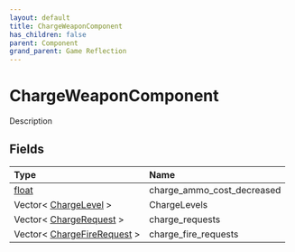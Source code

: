 ```yaml
---
layout: default
title: ChargeWeaponComponent
has_children: false
parent: Component
grand_parent: Game Reflection
---
```

# ChargeWeaponComponent
Description 

## Fields
| Type | Name |
|:-------------|:--------------|
| [float](/game-reflection/components/float.md) | charge_ammo_cost_decreased |
| Vector< [ChargeLevel](/game-reflection/classes/charge_level.md) > | ChargeLevels |
| Vector< [ChargeRequest](/game-reflection/classes/charge_request.md) > | charge_requests |
| Vector< [ChargeFireRequest](/game-reflection/classes/charge_fire_request.md) > | charge_fire_requests |
